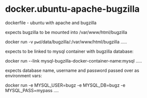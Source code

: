 docker.ubuntu-apache-bugzilla
=============================

dockerfile - ubuntu with apache and bugzilla

expects bugzilla to be mounted into /var/www/html/bugzilla
 
 docker run -v `pwd`/data/bugzilla/:/var/www/html/bugzilla .....
 
expects to be linked to mysql container with bugzilla database:

 docker run --link mysql-bugzilla-docker-container-name:mysql .....
 
expects database name, username and password passed over as environment vars:

 docker run -e MYSQL_USER=bugz -e MYSQL_DB=bugz -e MYSQL_PASS=mypass ....
